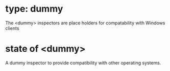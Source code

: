# type: dummy

The &lt;dummy&gt; inspectors are place holders for compatability with Windows clients

# state of &lt;dummy&gt;

A dummy inspector to provide compatibility with other operating systems.
